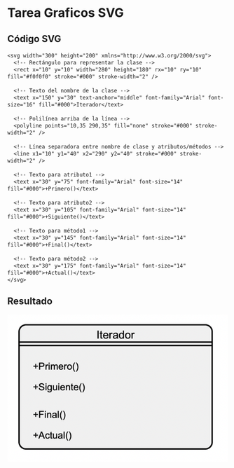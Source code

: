 # Tarea Graficos SVG

## Código SVG
```
<svg width="300" height="200" xmlns="http://www.w3.org/2000/svg">
  <!-- Rectángulo para representar la clase -->
  <rect x="10" y="10" width="280" height="180" rx="10" ry="10" fill="#f0f0f0" stroke="#000" stroke-width="2" />

  <!-- Texto del nombre de la clase -->
  <text x="150" y="30" text-anchor="middle" font-family="Arial" font-size="16" fill="#000">Iterador</text>

  <!-- Polilínea arriba de la línea -->
  <polyline points="10,35 290,35" fill="none" stroke="#000" stroke-width="2" />

  <!-- Línea separadora entre nombre de clase y atributos/métodos -->
  <line x1="10" y1="40" x2="290" y2="40" stroke="#000" stroke-width="2" />

  <!-- Texto para atributo1 -->
  <text x="30" y="75" font-family="Arial" font-size="14" fill="#000">+Primero()</text>

  <!-- Texto para atributo2 -->
  <text x="30" y="105" font-family="Arial" font-size="14" fill="#000">+Siguiente()</text>

  <!-- Texto para método1 -->
  <text x="30" y="145" font-family="Arial" font-size="14" fill="#000">+Final()</text>

  <!-- Texto para método2 -->
  <text x="30" y="175" font-family="Arial" font-size="14" fill="#000">+Actual()</text>
</svg>
```
## Resultado

![GraficoResultado](https://github.com/nicholelouis/LDN/blob/main/GraficosSVG/img/Captura%20de%20pantalla%202024-03-02%20a%20la(s)%2003.58.30.png?raw=true)